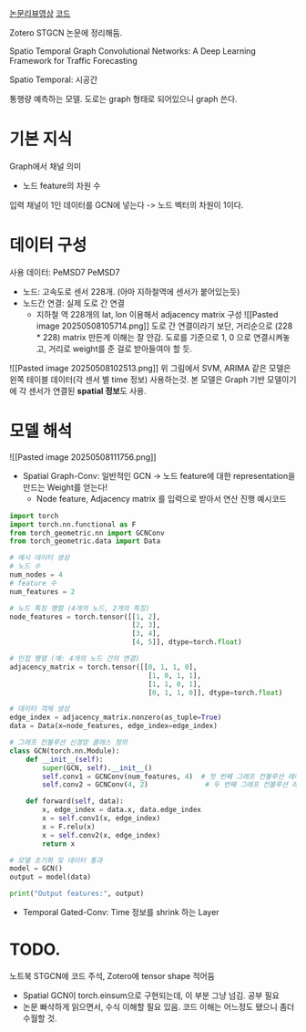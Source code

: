 [논문리뷰영상](https://www.youtube.com/watch?v=R8s5Kh5eKm8&t=1149s)
[코드](https://github.com/VeritasYin/STGCN_IJCAI-18/tree/master)

Zotero STGCN 논문에 정리해둠.

Spatio Temporal Graph Convolutional Networks: A Deep Learning Framework for Traffic Forecasting

Spatio Temporal: 시공간

통행량 예측하는 모델.
도로는 graph 형태로 되어있으니 graph 쓴다.

# 기본 지식
Graph에서 채널 의미
- 노드 feature의 차원 수

입력 채널이 1인 데이터를 GCN에 넣는다 -> 노드 벡터의 차원이 1이다.
# 데이터 구성
사용 데이터: PeMSD7
PeMSD7
- 노드: 고속도로 센서 228개. (아마 지하철역에 센서가 붙어있는듯)
- 노드간 연결: 실제 도로 간 연결
	- 지하철 역 228개의 lat, lon 이용해서 adjacency matrix 구성
	  ![[Pasted image 20250508105714.png]]
	  도로 간 연결이라기 보단, 거리순으로 (228 * 228) matrix 만든게 이해는 잘 안감.
	  도로를 기준으로 1, 0 으로 연결시켜놓고, 거리로 weight를 준 걸로 받아들여야 할 듯.

![[Pasted image 20250508102513.png]]
위 그림에서 SVM, ARIMA 같은 모델은 왼쪽 테이블 데이터(각 센서 별 time 정보) 사용하는것.
본 모델은 Graph 기반 모델이기에 각 센서가 연결된 **spatial 정보**도 사용.
# 모델 해석
![[Pasted image 20250508111756.png]]
- Spatial Graph-Conv: 일반적인 GCN -> 노드 feature에 대한 representation을 만드는 Weight를 얻는다!
	- Node feature, Adjacency matrix 를 입력으로 받아서 연산 진행
	  예시코드
```python
import torch
import torch.nn.functional as F
from torch_geometric.nn import GCNConv
from torch_geometric.data import Data

# 예시 데이터 생성
# 노드 수
num_nodes = 4
# feature 수
num_features = 2

# 노드 특징 행렬 (4개의 노드, 2개의 특징)
node_features = torch.tensor([[1, 2], 
                              [2, 3], 
                              [3, 4], 
                              [4, 5]], dtype=torch.float)

# 인접 행렬 (예: 4개의 노드 간의 연결)
adjacency_matrix = torch.tensor([[0, 1, 1, 0], 
                                  [1, 0, 1, 1], 
                                  [1, 1, 0, 1], 
                                  [0, 1, 1, 0]], dtype=torch.float)

# 데이터 객체 생성
edge_index = adjacency_matrix.nonzero(as_tuple=True)
data = Data(x=node_features, edge_index=edge_index)

# 그래프 컨볼루션 신경망 클래스 정의
class GCN(torch.nn.Module):
    def __init__(self):
        super(GCN, self).__init__()
        self.conv1 = GCNConv(num_features, 4)  # 첫 번째 그래프 컨볼루션 레이어
        self.conv2 = GCNConv(4, 2)              # 두 번째 그래프 컨볼루션 레이어

    def forward(self, data):
        x, edge_index = data.x, data.edge_index
        x = self.conv1(x, edge_index)
        x = F.relu(x)
        x = self.conv2(x, edge_index)
        return x

# 모델 초기화 및 데이터 통과
model = GCN()
output = model(data)

print("Output features:", output)
```

- Temporal Gated-Conv: Time 정보를 shrink 하는 Layer



# TODO.
노트북 STGCN에 코드 주석, Zotero에 tensor shape 적어둠
- Spatial GCN이 torch.einsum으로 구현되는데, 이 부분 그냥 넘김. 공부 필요
- 논문 빠삭하게 읽으면서, 수식 이해할 필요 있음. 코드 이해는 어느정도 됐으니 좀더 수월할 것.